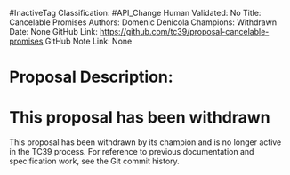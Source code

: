 #InactiveTag
Classification: #API_Change
Human Validated: No
Title: Cancelable Promises
Authors: Domenic Denicola
Champions: Withdrawn
Date: None
GitHub Link: https://github.com/tc39/proposal-cancelable-promises
GitHub Note Link: None

# Proposal Description:
# This proposal has been withdrawn

This proposal has been withdrawn by its champion and is no longer active in the TC39 process. For reference to previous documentation and specification work, see the Git commit history.
